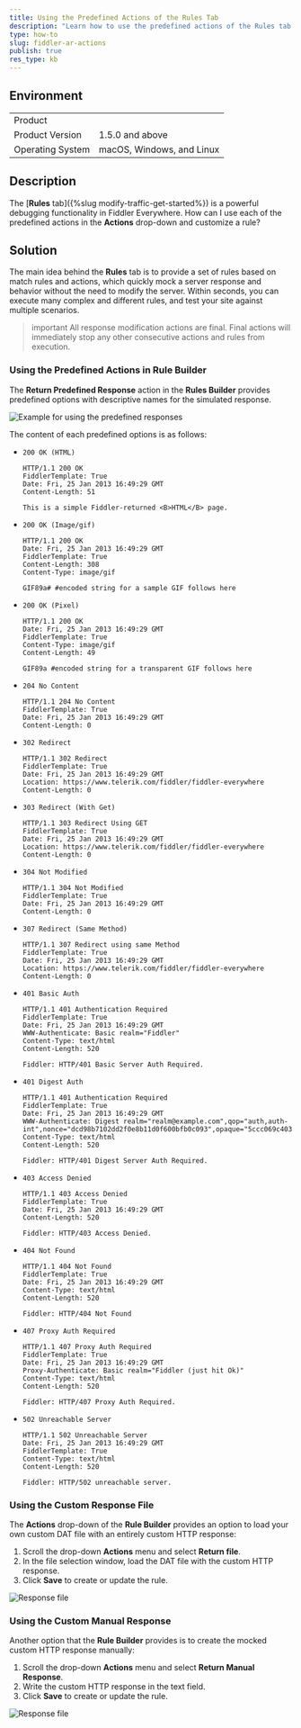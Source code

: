 ```yaml
---
title: Using the Predefined Actions of the Rules Tab
description: "Learn how to use the predefined actions of the Rules tab for mocking different HTTP responses when working with the Fiddler Everywhere web-debugging proxy."
type: how-to
slug: fiddler-ar-actions
publish: true
res_type: kb
---
```



## Environment

|   |   |
|---|---|
| Product  |
| Product Version | 1.5.0 and above  |
| Operating System | macOS, Windows, and Linux |

## Description

The [**Rules** tab]({%slug modify-traffic-get-started%}) is a powerful debugging functionality in Fiddler Everywhere. How can I use each of the predefined actions in the **Actions** drop-down and customize a rule?

## Solution

The main idea behind the **Rules** tab is to provide a set of rules based on match rules and actions, which quickly mock a server response and behavior without the need to modify the server. Within seconds, you can execute many complex and different rules, and test your site against multiple scenarios.

>important All response modification actions are final. Final actions will immediately stop any other consecutive actions and rules from execution.

### Using the Predefined Actions in Rule Builder

The **Return Predefined Response** action in the **Rules Builder** provides predefined options with descriptive names for the simulated response.

![Example for using the predefined responses](../images/kb/dat-files/predefined-responses.png)

The content of each predefined options is as follows:


* `200 OK (HTML)`

    ```HTTP
    HTTP/1.1 200 OK
    FiddlerTemplate: True
    Date: Fri, 25 Jan 2013 16:49:29 GMT
    Content-Length: 51

    This is a simple Fiddler-returned <B>HTML</B> page.
    ```

* `200 OK (Image/gif)`

    ```HTTP
    HTTP/1.1 200 OK
    Date: Fri, 25 Jan 2013 16:49:29 GMT
    FiddlerTemplate: True
    Content-Length: 308
    Content-Type: image/gif

    GIF89a# #encoded string for a sample GIF follows here
    ```

* `200 OK (Pixel)`

    ```HTTP
    HTTP/1.1 200 OK
    Date: Fri, 25 Jan 2013 16:49:29 GMT
    FiddlerTemplate: True
    Content-Type: image/gif
    Content-Length: 49

    GIF89a #encoded string for a transparent GIF follows here
    ```

* `204 No Content`

    ```HTTP
    HTTP/1.1 204 No Content
    FiddlerTemplate: True
    Date: Fri, 25 Jan 2013 16:49:29 GMT
    Content-Length: 0
    ```

* `302 Redirect`

    ```HTTP
    HTTP/1.1 302 Redirect
    FiddlerTemplate: True
    Date: Fri, 25 Jan 2013 16:49:29 GMT
    Location: https://www.telerik.com/fiddler/fiddler-everywhere
    Content-Length: 0
    ```

* `303 Redirect (With Get)`

    ```HTTP
    HTTP/1.1 303 Redirect Using GET
    FiddlerTemplate: True
    Date: Fri, 25 Jan 2013 16:49:29 GMT
    Location: https://www.telerik.com/fiddler/fiddler-everywhere
    Content-Length: 0
    ```

* `304 Not Modified`

    ```HTTP
    HTTP/1.1 304 Not Modified
    FiddlerTemplate: True
    Date: Fri, 25 Jan 2013 16:49:29 GMT
    Content-Length: 0
    ```

* `307 Redirect (Same Method)`

    ```HTTP
    HTTP/1.1 307 Redirect using same Method
    FiddlerTemplate: True
    Date: Fri, 25 Jan 2013 16:49:29 GMT
    Location: https://www.telerik.com/fiddler/fiddler-everywhere
    Content-Length: 0
    ```

* `401 Basic Auth`

    ```HTTP
    HTTP/1.1 401 Authentication Required
    FiddlerTemplate: True
    Date: Fri, 25 Jan 2013 16:49:29 GMT
    WWW-Authenticate: Basic realm="Fiddler"
    Content-Type: text/html
    Content-Length: 520

    Fiddler: HTTP/401 Basic Server Auth Required.    
    ```

* `401 Digest Auth`

    ```HTTP
    HTTP/1.1 401 Authentication Required
    FiddlerTemplate: True
    Date: Fri, 25 Jan 2013 16:49:29 GMT
    WWW-Authenticate: Digest realm="realm@example.com",qop="auth,auth-int",nonce="dcd98b7102dd2f0e8b11d0f600bfb0c093",opaque="5ccc069c403ebaf9f0171e9517f40e41"
    Content-Type: text/html
    Content-Length: 520

    Fiddler: HTTP/401 Digest Server Auth Required.
    ```

* `403 Access Denied`

    ```HTTP
    HTTP/1.1 403 Access Denied
    FiddlerTemplate: True
    Date: Fri, 25 Jan 2013 16:49:29 GMT
    Content-Length: 520

    Fiddler: HTTP/403 Access Denied.   
    ```

* `404 Not Found`

    ```HTTP
    HTTP/1.1 404 Not Found
    FiddlerTemplate: True
    Date: Fri, 25 Jan 2013 16:49:29 GMT
    Content-Type: text/html
    Content-Length: 520

    Fiddler: HTTP/404 Not Found
    ```

* `407 Proxy Auth Required`

    ```HTTP
    HTTP/1.1 407 Proxy Auth Required
    FiddlerTemplate: True
    Date: Fri, 25 Jan 2013 16:49:29 GMT
    Proxy-Authenticate: Basic realm="Fiddler (just hit Ok)"
    Content-Type: text/html
    Content-Length: 520

    Fiddler: HTTP/407 Proxy Auth Required.
    ```

* `502 Unreachable Server`

    ```HTTP
    HTTP/1.1 502 Unreachable Server
    Date: Fri, 25 Jan 2013 16:49:29 GMT
    FiddlerTemplate: True
    Content-Type: text/html
    Content-Length: 520

    Fiddler: HTTP/502 unreachable server.
    ```

### Using the Custom Response File

The **Actions** drop-down of the **Rule Builder** provides an option to load your own custom DAT file with an entirely custom HTTP response:

1. Scroll the drop-down **Actions** menu and select **Return file**.
1. In the file selection window, load the DAT file with the custom HTTP response.
1. Click **Save** to create or update the rule.

![Response file](../images/kb/dat-files/kb-rules-response-file.png)

### Using the Custom Manual Response

Another option that the **Rule Builder** provides is to create the mocked custom HTTP response manually:

1. Scroll the drop-down **Actions** menu and select **Return Manual Response**.
1. Write the custom HTTP response in the text field.
1. Click **Save** to create or update the rule.

![Response file](../images/kb/dat-files/kb-rules-response-manul.png)
